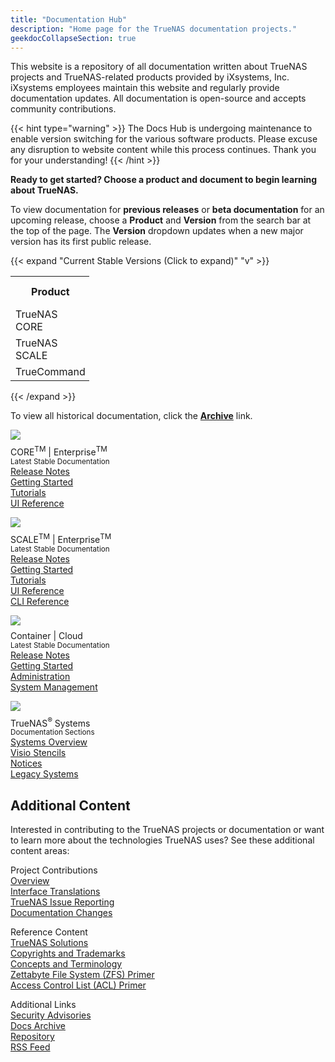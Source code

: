 ```yaml
---
title: "Documentation Hub"
description: "Home page for the TrueNAS documentation projects."
geekdocCollapseSection: true
---
```

<style>
div.gdoc-page__header {display: none;}
div.docs-read_mod {display: none;}
h1 {display:none;}
</style>

This website is a repository of all documentation written about TrueNAS projects and TrueNAS-related products provided by iXsystems, Inc.
iXsystems employees maintain this website and regularly provide documentation updates.
All documentation is open-source and accepts community contributions.

{{< hint type="warning" >}}
The Docs Hub is undergoing maintenance to enable version switching for the various software products.
Please excuse any disruption to website content while this process continues.
Thank you for your understanding!
{{< /hint >}}

**Ready to get started? Choose a product and document to begin learning about TrueNAS.**

To view documentation for **previous releases** or **beta documentation** for an upcoming release, choose a **Product** and **Version** from the search bar at the top of the page.
The **Version** dropdown updates when a new major version has its first public release.

{{< expand "Current Stable Versions (Click to expand)" "v" >}}

<table class="truetable" style="max-width:25%;">
  <tr>
    <th>Product</th>
	<th>Major Version</th>
  </tr>
  <tr>
    <td>TrueNAS CORE</td>
	<td>13.0</td>
  </tr>
  <tr>
	<td>TrueNAS SCALE</td>
	<td>22.12 (Bluefin)</td>
  </tr>
  <tr>
	<td>TrueCommand</td>
	<td>2.0</td>
  </tr>
</table>

{{< /expand >}}

To view all historical documentation, click the **[Archive](/archive)** link.

<div class="docs-sections">
  <p>
	<img src="/images/truenas_core-logo-full-color-rgb.png" style="padding-bottom:.5rem;box-shadow: none;">
	<br>CORE<sup class="section-sup">TM</sup> | Enterprise<sup class="section-sup">TM</sup>
	<br><small>Latest Stable Documentation</small>
	<br><a href="/core/corereleasenotes/">Release Notes</a>
	<br><a href="/core/gettingstarted/">Getting Started</a>
	<br><a href="/core/coretutorials/">Tutorials</a>
	<br><a href="/core/uireference/">UI Reference</a>
  </p>
  <p>
	<img src="/images/truenas_scale-logo-full-color-rgb.png" style="padding-bottom:.5rem;box-shadow: none;">
	<br>SCALE<sup class="section-sup">TM</sup> | Enterprise<sup class="section-sup">TM</sup>
	<br><small>Latest Stable Documentation</small>
	<br><a href="/scale/scale22.12/">Release Notes</a>
	<br><a href="/scale/gettingstarted/">Getting Started</a>
	<br><a href="/scale/scaletutorials/">Tutorials</a>
	<br><a href="/scale/scaleuireference/">UI Reference</a>
	<br><a href="/scale/scaleclireference/">CLI Reference</a>
  </p>
  <p>
	<img src="/images/truecommand-logo-full-color-rgb.png" style="padding-bottom:.5rem;box-shadow: none;">
	<br>Container | Cloud
	<br><small>Latest Stable Documentation</small>
	<br><a href="/truecommand/tcreleasenotes/">Release Notes</a>
	<br><a href="/truecommand/tcgettingstarted/">Getting Started</a>
	<br><a href="/truecommand/administration/">Administration</a>
	<br><a href="/truecommand/systemmanagement/">System Management</a>
  </p>
  <p>
	<img src="/images/truenas_enterprise-logo-full-color-rgb.png" style="padding-bottom:.5rem;box-shadow: none;">
	<br>TrueNAS<sup class="section-sup">®</sup> Systems
	<br><small>Documentation Sections</small>
	<br><a href="/hardware/">Systems Overview</a>
	<br><a href="/hardware/stencils/">Visio Stencils</a>
	<br><a href="/hardware/notices/">Notices</a>
	<br><a href="/hardware/legacyhardware/">Legacy Systems</a>
  </p>
</div>

## Additional Content

Interested in contributing to the TrueNAS projects or documentation or want to learn more about the technologies TrueNAS uses?
See these additional content areas:

<div class="docs-more-sections">
  <p>Project Contributions
	<br><a href="/contributing">Overview</a>
	<br><a href="/contributing/uitranslations/">Interface Translations</a>
	<br><a href="/contributing/issuereporting/">TrueNAS Issue Reporting</a>
	<br><a href="/contributing/documentation/">Documentation Changes</a>
  </p>
  <p>Reference Content
  <br><a href="/solutions/">TrueNAS Solutions</a>
  <br><a href="/references/copyrights/">Copyrights and Trademarks</a>
  <br><a href="/references/conceptsandterms/">Concepts and Terminology</a>
  <br><a href="/references/zfsprimer/">Zettabyte File System (ZFS) Primer</a>
  <br><a href="/references/aclprimer/">Access Control List (ACL) Primer</a>
  </p>
  <p>Additional Links
  <br><a href="https://security.truenas.com">Security Advisories</a>
  <br><a href="/archive/">Docs Archive</a>
  <br><a href="https://www.github.com/truenas/documentation">Repository</a>
  <br><a href="/index.xml">RSS Feed</a>
  </p>
</div>